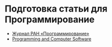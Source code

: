 # Подготовка статьи для Программирование

- [Журнал РАН «Программирование»](https://www.ispras.ru/programming/)
- [Programming and Computer Software](https://www.springer.com/computer/journal/11086)

